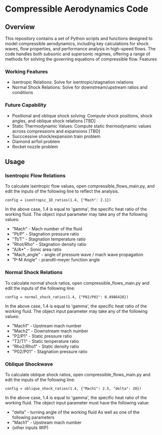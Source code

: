 # Compressible Aerodynamics Code
## Overview

This repository contains a set of Python scripts and functions designed to model compressible aerodynamics, including key calculations for shock waves, flow properties, and performance analysis in high-speed flows. The code handles both subsonic and supersonic regimes, offering a range of methods for solving the governing equations of compressible flow.
Features

### Working Features

+ Isentropic Relations: Solve for isentropic/stagnation relations 
+ Normal Shock Relations: Solve for downstream/upstream ratios and conditions 

### Future Capability

+  Positional and oblique shock solving: Compute shock positions, shock angles, and oblique shock relations  [TBD]
+  Static Thermodynamic Values: Compute static thermodynamic values across compressions and expansions [TBD]
+  Succcessive shock/expansion train problem
+  Diamond airfoil problem
+  Rocket nozzle problem

## Usage

### Isentropic Flow Relations
To calculate isentropic flow values, open compressible_flows_main.py, and edit the inputs of the following line to reflect the analysis. 

`config = isentropic_1D_ratios(1.4, {"Mach": 2.1})`

In the above case, 1.4 is equal to 'gamma', the specific heat ratio of the working fluid. 
The object input parameter may take any of the following values:
+ "Mach" - Mach number of the fluid
+ "Pt/P" - Stagnation pressure ratio
+ "Tt/T" - Stagnation temperature ratio
+ "Rhot/Rho" - Stagnation density ratio
+ "A/A*" - Sonic area ratio
+ "Mach_angle" - angle of pressure wave / mach wave propagation
+ "P-M Angle" - prandtl-meyer function angle

### Normal Shock Relations
To calculate normal shock ratios, open compressible_flows_main.py and edit the inputs of the following line: 

`config = normal_shock_ratios(1.4, {"P02/P01": 0.4986428})`

In the above case, 1.4 is equal to 'gamma', the specific heat ratio of the working fluid. 
The object input parameter may take any of the following values:
+ "Mach1" - Upstream mach number 
+ "Mach2" - Downstream mach number
+ "P2/P1" - Static pressure ratio
+ "T2/T1" - Static temperature ratio
+ "Rho2/Rho1" - Static density ratio
+ "P02/P01" - Stagnation pressure ratio

### Oblique Shockwave 
To calculate oblique shock ratios, open compressible_flows_main.py and edit the inputs of the following line: 

`config = oblique_shock_ratios(1.4, {"Mach1": 2.5, "delta": 20})`

In the above case, 1.4 is equal to 'gamma', the specific heat ratio of the working fluid. 
The object input parameter must have the following value:
+ "delta" - turning angle of the working fluid
As well as one of the following parameters
+ "Mach1" - Upstream mach number 
+ (other inputs WIP)


